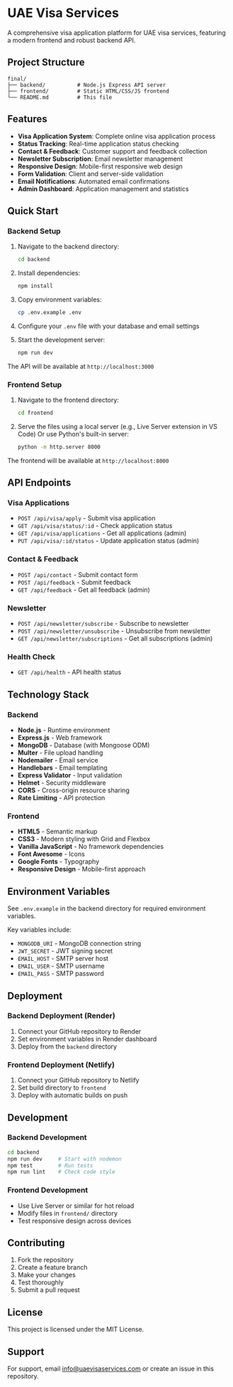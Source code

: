 # UAE Visa Services

A comprehensive visa application platform for UAE visa services, featuring a modern frontend and robust backend API.

## Project Structure

```
final/
├── backend/          # Node.js Express API server
├── frontend/         # Static HTML/CSS/JS frontend
└── README.md         # This file
```

## Features

- **Visa Application System**: Complete online visa application process
- **Status Tracking**: Real-time application status checking
- **Contact & Feedback**: Customer support and feedback collection
- **Newsletter Subscription**: Email newsletter management
- **Responsive Design**: Mobile-first responsive web design
- **Form Validation**: Client and server-side validation
- **Email Notifications**: Automated email confirmations
- **Admin Dashboard**: Application management and statistics

## Quick Start

### Backend Setup

1. Navigate to the backend directory:
   ```bash
   cd backend
   ```

2. Install dependencies:
   ```bash
   npm install
   ```

3. Copy environment variables:
   ```bash
   cp .env.example .env
   ```

4. Configure your `.env` file with your database and email settings

5. Start the development server:
   ```bash
   npm run dev
   ```

The API will be available at `http://localhost:3000`

### Frontend Setup

1. Navigate to the frontend directory:
   ```bash
   cd frontend
   ```

2. Serve the files using a local server (e.g., Live Server extension in VS Code)
   Or use Python's built-in server:
   ```bash
   python -m http.server 8000
   ```

The frontend will be available at `http://localhost:8000`

## API Endpoints

### Visa Applications
- `POST /api/visa/apply` - Submit visa application
- `GET /api/visa/status/:id` - Check application status
- `GET /api/visa/applications` - Get all applications (admin)
- `PUT /api/visa/:id/status` - Update application status (admin)

### Contact & Feedback
- `POST /api/contact` - Submit contact form
- `POST /api/feedback` - Submit feedback
- `GET /api/feedback` - Get all feedback (admin)

### Newsletter
- `POST /api/newsletter/subscribe` - Subscribe to newsletter
- `POST /api/newsletter/unsubscribe` - Unsubscribe from newsletter
- `GET /api/newsletter/subscriptions` - Get all subscriptions (admin)

### Health Check
- `GET /api/health` - API health status

## Technology Stack

### Backend
- **Node.js** - Runtime environment
- **Express.js** - Web framework
- **MongoDB** - Database (with Mongoose ODM)
- **Multer** - File upload handling
- **Nodemailer** - Email service
- **Handlebars** - Email templating
- **Express Validator** - Input validation
- **Helmet** - Security middleware
- **CORS** - Cross-origin resource sharing
- **Rate Limiting** - API protection

### Frontend
- **HTML5** - Semantic markup
- **CSS3** - Modern styling with Grid and Flexbox
- **Vanilla JavaScript** - No framework dependencies
- **Font Awesome** - Icons
- **Google Fonts** - Typography
- **Responsive Design** - Mobile-first approach

## Environment Variables

See `.env.example` in the backend directory for required environment variables.

Key variables include:
- `MONGODB_URI` - MongoDB connection string
- `JWT_SECRET` - JWT signing secret
- `EMAIL_HOST` - SMTP server host
- `EMAIL_USER` - SMTP username
- `EMAIL_PASS` - SMTP password

## Deployment

### Backend Deployment (Render)
1. Connect your GitHub repository to Render
2. Set environment variables in Render dashboard
3. Deploy from the `backend` directory

### Frontend Deployment (Netlify)
1. Connect your GitHub repository to Netlify
2. Set build directory to `frontend`
3. Deploy with automatic builds on push

## Development

### Backend Development
```bash
cd backend
npm run dev     # Start with nodemon
npm test        # Run tests
npm run lint    # Check code style
```

### Frontend Development
- Use Live Server or similar for hot reload
- Modify files in `frontend/` directory
- Test responsive design across devices

## Contributing

1. Fork the repository
2. Create a feature branch
3. Make your changes
4. Test thoroughly
5. Submit a pull request

## License

This project is licensed under the MIT License.

## Support

For support, email info@uaevisaservices.com or create an issue in this repository.